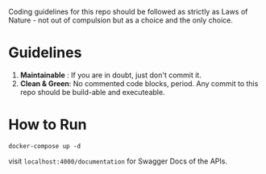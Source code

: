 Coding guidelines for this repo should be followed as strictly as Laws of Nature - not out of compulsion but as a choice and the only choice.

# Guidelines
1. <b>Maintainable</b> : If you are in doubt, just don't commit it.
2. <b>Clean & Green</b>: No commented code blocks, period. Any commit to this repo should be build-able and executeable.

# How to Run
`docker-compose up -d`

visit `localhost:4000/documentation` for Swagger Docs of the APIs.
